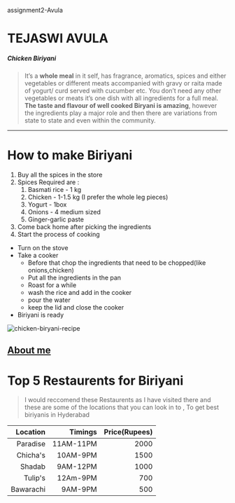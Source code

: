 assignment2-Avula
# TEJASWI AVULA
##### Chicken Biriyani
>It’s a **whole meal**  in it self, has fragrance, aromatics, spices and either vegetables or different meats accompanied with gravy or raita made of yogurt/ curd served with cucumber etc. You don’t need any other vegetables or meats it’s one dish with all ingredients for a full meal. **The taste and flavour of well cooked Biryani is amazing**, however the ingredients play a major role and then there are variations from state to state and even within the community.
-------------------------------
# How to make Biriyani
1. Buy all the spices in the store
2. Spices Required are :
   1. Basmati rice - 1 kg
   2. Chicken - 1-1.5 kg (I prefer the whole leg pieces)
   3. Yogurt - 1box
   4. Onions - 4 medium sized
   5. Ginger-garlic paste 
3. Come back home after picking the ingredients
4. Start the process of cooking
* Turn on the stove
* Take a cooker
   * Before that chop the ingredients that need to be chopped(like onions,chicken)
   * Put all the ingredients in the pan
   * Roast for a while
   * wash the rice and add in the cooker
   * pour the water
   * keep the lid and close the cooker
* Biriyani is ready

![chicken-biryani-recipe](https://user-images.githubusercontent.com/77764342/106365359-a84e9380-62fa-11eb-9e54-98c113407c7f.jpg)

[About me](AboutMe.md)
----------------------
# Top 5 Restaurents for Biriyani
> I would reccomend these Restaurents as I have visited there and these are some of the locations that you can look in to , To get best biriyanis in Hyderabad 

| Location  |  Timings   |   Price(Rupees) |
|---: | ---: | ---: |              
| Paradise  | 11AM-11PM  |   2000          |
| Chicha's  | 10AM-9PM   |   1500          |
| Shadab    | 9AM-12PM   |   1000          |
| Tulip's   | 12Am-9PM   |   700           |
| Bawarachi | 9AM-9PM    |   500           |
